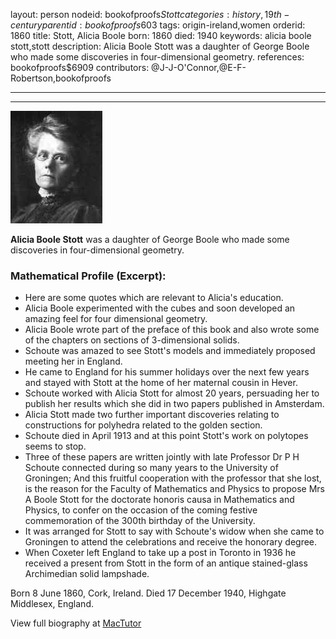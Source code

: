 layout: person
nodeid: bookofproofs$Stott
categories: history,19th-century
parentid: bookofproofs$603
tags: origin-ireland,women
orderid: 1860
title: Stott, Alicia Boole
born: 1860
died: 1940
keywords: alicia boole stott,stott
description: Alicia Boole Stott was a daughter of George Boole who made some discoveries in four-dimensional geometry.
references: bookofproofs$6909
contributors: @J-J-O'Connor,@E-F-Robertson,bookofproofs

---



---

![Stott.jpg](https://github.com/bookofproofs/bookofproofs.github.io/blob/main/_sources/_assets/images/portraits/Stott.jpg?raw=true)

**Alicia Boole Stott** was a daughter of George Boole who made some discoveries in four-dimensional geometry.

### Mathematical Profile (Excerpt):
* Here are some quotes which are relevant to Alicia's education.
* Alicia Boole experimented with the cubes and soon developed an amazing feel for four dimensional geometry.
* Alicia Boole wrote part of the preface of this book and also wrote some of the chapters on sections of 3-dimensional solids.
* Schoute was amazed to see Stott's models and immediately proposed meeting her in England.
* He came to England for his summer holidays over the next few years and stayed with Stott at the home of her maternal cousin in Hever.
* Schoute worked with Alicia Stott for almost 20 years, persuading her to publish her results which she did in two papers published in Amsterdam.
* Alicia Stott made two further important discoveries relating to constructions for polyhedra related to the golden section.
* Schoute died in April 1913 and at this point Stott's work on polytopes seems to stop.
* Three of these papers are written jointly with late Professor Dr P H Schoute connected during so many years to the University of Groningen; And this fruitful cooperation with the professor that she lost, is the reason for the Faculty of Mathematics and Physics to propose Mrs A Boole Stott for the doctorate honoris causa in Mathematics and Physics, to confer on the occasion of the coming festive commemoration of the 300th  birthday of the University.
* It was arranged for Stott to say with Schoute's widow when she came to Groningen to attend the celebrations and receive the honorary degree.
* When Coxeter left England to take up a post in Toronto in 1936 he received a present from Stott in the form of an antique stained-glass Archimedian solid lampshade.

Born 8 June 1860, Cork, Ireland. Died 17 December 1940, Highgate Middlesex, England.

View full biography at [MacTutor](https://mathshistory.st-andrews.ac.uk/Biographies/Stott/)
